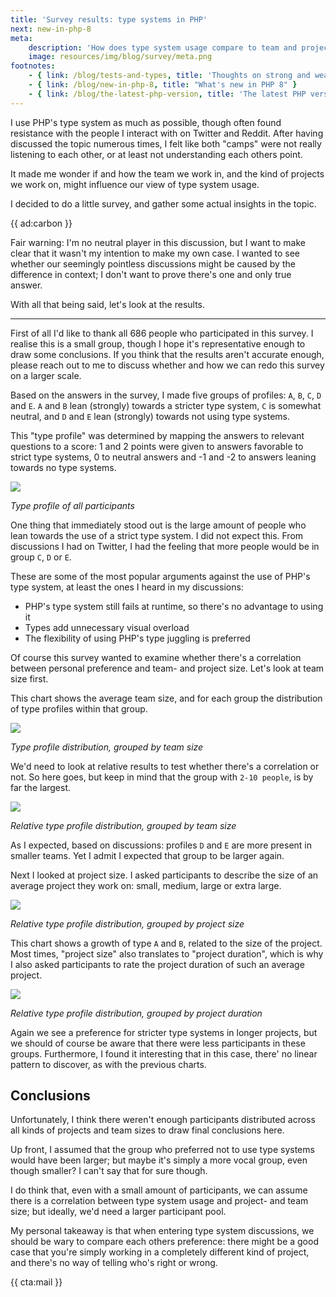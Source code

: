 ```yaml
---
title: 'Survey results: type systems in PHP'
next: new-in-php-8
meta:
    description: 'How does type system usage compare to team and project size?'
    image: resources/img/blog/survey/meta.png
footnotes:
    - { link: /blog/tests-and-types, title: 'Thoughts on strong and weakly typed programming languages' }
    - { link: /blog/new-in-php-8, title: "What's new in PHP 8" }
    - { link: /blog/the-latest-php-version, title: 'The latest PHP version' }
---
```


I use PHP's type system as much as possible, though often found resistance with the people I interact with on Twitter and Reddit.
After having discussed the topic numerous times, I felt like both "camps" were not really listening to each other, or at least not understanding each others point. 

It made me wonder if and how the team we work in, and the kind of projects we work on, might influence our view of type system usage. 

I decided to do a little survey, and gather some actual insights in the topic.

{{ ad:carbon }}

Fair warning: I'm no neutral player in this discussion, but I want to make clear that it wasn't my intention to make my own case. I wanted to see whether our seemingly pointless discussions might be caused by the difference in context; I don't want to prove there's one and only true answer.

With all that being said, let's look at the results.

---

First of all I'd like to thank all 686 people who participated in this survey. I realise this is a small group, though I hope it's representative enough to draw some conclusions. If you think that the results aren't accurate enough, please reach out to me to discuss whether and how we can redo this survey on a larger scale.

Based on the answers in the survey, I made five groups of profiles: `A`, `B`, `C`, `D` and `E`. `A` and `B` lean (strongly) towards a stricter type system, `C` is somewhat neutral, and `D` and `E` lean (strongly) towards not using type systems.

This "type profile" was determined by mapping the answers to relevant questions to a score: 1 and 2 points were given to answers favorable to strict type systems, 0 to neutral answers and -1 and -2 to answers leaning towards no type systems.  

<div class="image-noborder"></div>

![](/resources/img/blog/survey/1.png)

<em class="center small">Type profile of all participants</em>

One thing that immediately stood out is the large amount of people who lean towards the use of a strict type system. I did not expect this. From discussions I had on Twitter, I had the feeling that more people would be in group `C`, `D` or `E`.

These are some of the most popular arguments against the use of PHP's type system, at least the ones I heard in my discussions:

- PHP's type system still fails at runtime, so there's no advantage to using it
- Types add unnecessary visual overload
- The flexibility of using PHP's type juggling is preferred 

Of course this survey wanted to examine whether there's a correlation between personal preference and team- and project size. Let's look at team size first.

This chart shows the average team size, and for each group the distribution of type profiles within that group.

<div class="image-noborder"></div>

![](/resources/img/blog/survey/2.png)

<em class="center small">Type profile distribution, grouped by team size</em>

We'd need to look at relative results to test whether there's a correlation or not. So here goes, but keep in mind that the group with `2-10 people`, is by far the largest.

<div class="image-noborder"></div>

![](/resources/img/blog/survey/3.png)

<em class="center small">Relative type profile distribution, grouped by team size</em>

As I expected, based on discussions: profiles `D` and `E` are more present in smaller teams. Yet I admit I expected that group to be larger again.

Next I looked at project size. I asked participants to describe the size of an average project they work on: small, medium, large or extra large.

<div class="image-noborder"></div>

![](/resources/img/blog/survey/4.png)

<em class="center small">Relative type profile distribution, grouped by project size</em>

This chart shows a growth of type `A` and `B`, related to the size of the project. Most times, "project size" also translates to "project duration", which is why I also asked participants to rate the project duration of such an average project. 

<div class="image-noborder"></div>

![](/resources/img/blog/survey/5.png)

<em class="center small">Relative type profile distribution, grouped by project duration</em>

Again we see a preference for stricter type systems in longer projects, but we should of course be aware that there were less participants in these groups. Furthermore, I found it interesting that in this case, there' no linear pattern to discover, as with the previous charts.

## Conclusions

Unfortunately, I think there weren't enough participants distributed across all kinds of projects and team sizes to draw final conclusions here. 

Up front, I assumed that the group who preferred not to use type systems would have been larger; but maybe it's simply a more vocal group, even though smaller? I can't say that for sure though.

I do think that, even with a small amount of participants, we can assume there is a correlation between type system usage and project- and team size; but ideally, we'd need a larger participant pool.

My personal takeaway is that when entering type system discussions, we should be wary to compare each others preference: there might be a good case that you're simply working in a completely different kind of project, and there's no way of telling who's right or wrong.

{{ cta:mail }}
